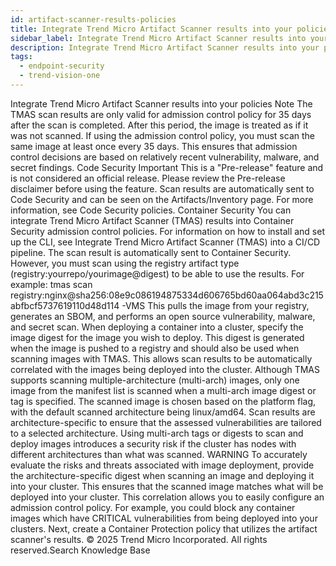 ```yaml
---
id: artifact-scanner-results-policies
title: Integrate Trend Micro Artifact Scanner results into your policies
sidebar_label: Integrate Trend Micro Artifact Scanner results into your policies
description: Integrate Trend Micro Artifact Scanner results into your policies
tags:
  - endpoint-security
  - trend-vision-one
---
```


 Integrate Trend Micro Artifact Scanner results into your policies Note The TMAS scan results are only valid for admission control policy for 35 days after the scan is completed. After this period, the image is treated as if it was not scanned. If using the admission control policy, you must scan the same image at least once every 35 days. This ensures that admission control decisions are based on relatively recent vulnerability, malware, and secret findings. Code Security Important This is a "Pre-release" feature and is not considered an official release. Please review the Pre-release disclaimer before using the feature. Scan results are automatically sent to Code Security and can be seen on the Artifacts/Inventory page. For more information, see Code Security policies. Container Security You can integrate Trend Micro Artifact Scanner (TMAS) results into Container Security admission control policies. For information on how to install and set up the CLI, see Integrate Trend Micro Artifact Scanner (TMAS) into a CI/CD pipeline. The scan result is automatically sent to Container Security. However, you must scan using the registry artifact type (registry:yourrepo/yourimage@digest) to be able to use the results. For example: tmas scan registry:nginx@sha256:08e9c086194875334d606765bd60aa064abd3c215abfbcf5737619110d48d114 -VMS This pulls the image from your registry, generates an SBOM, and performs an open source vulnerability, malware, and secret scan. When deploying a container into a cluster, specify the image digest for the image you wish to deploy. This digest is generated when the image is pushed to a registry and should also be used when scanning images with TMAS. This allows scan results to be automatically correlated with the images being deployed into the cluster. Although TMAS supports scanning multiple-architecture (multi-arch) images, only one image from the manifest list is scanned when a multi-arch image digest or tag is specified. The scanned image is chosen based on the platform flag, with the default scanned architecture being linux/amd64. Scan results are architecture-specific to ensure that the assessed vulnerabilities are tailored to a selected architecture. Using multi-arch tags or digests to scan and deploy images introduces a security risk if the cluster has nodes with different architectures than what was scanned. WARNING To accurately evaluate the risks and threats associated with image deployment, provide the architecture-specific digest when scanning an image and deploying it into your cluster. This ensures that the scanned image matches what will be deployed into your cluster. This correlation allows you to easily configure an admission control policy. For example, you could block any container images which have CRITICAL vulnerabilities from being deployed into your clusters. Next, create a Container Protection policy that utilizes the artifact scanner's results. © 2025 Trend Micro Incorporated. All rights reserved.Search Knowledge Base